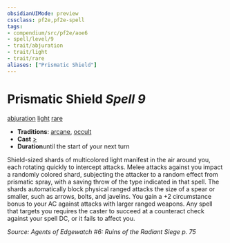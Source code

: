 ```yaml
---
obsidianUIMode: preview
cssclass: pf2e,pf2e-spell
tags:
- compendium/src/pf2e/aoe6
- spell/level/9
- trait/abjuration
- trait/light
- trait/rare
aliases: ["Prismatic Shield"]
---
```

# Prismatic Shield *Spell 9*   
[abjuration](rules/traits/abjuration.md)  [light](rules/traits/light.md)  [rare](rules/traits/rare.md)  

- **Traditions**: [arcane](rules/traits/arcane.md), [occult](rules/traits/occult.md)
- **Cast** [>](rules/core-rulebook/chapter-9-playing-the-game.md#Actions "Single Action") 
- **Duration**until the start of your next turn

Shield-sized shards of multicolored light manifest in the air around you, each rotating quickly to intercept attacks. Melee attacks against you impact a randomly colored shard, subjecting the attacker to a random effect from prismatic spray, with a saving throw of the type indicated in that spell. The shards automatically block physical ranged attacks the size of a spear or smaller, such as arrows, bolts, and javelins. You gain a +2 circumstance bonus to your AC against attacks with larger ranged weapons. Any spell that targets you requires the caster to succeed at a counteract check against your spell DC, or it fails to affect you.

*Source: Agents of Edgewatch #6: Ruins of the Radiant Siege p. 75*